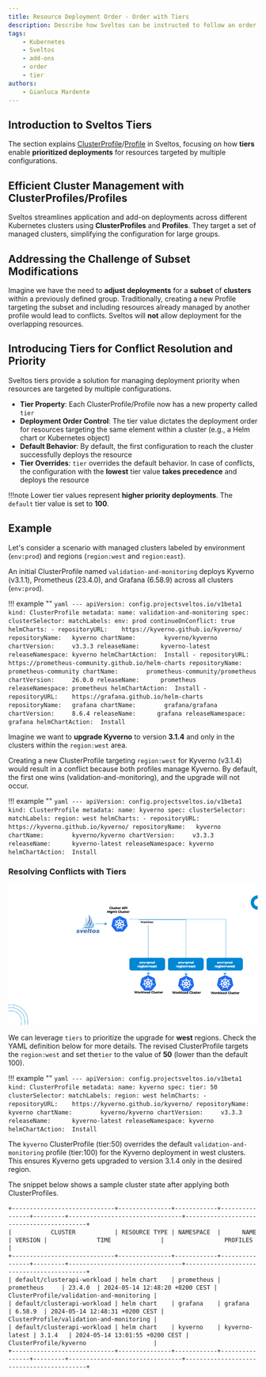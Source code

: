 ```yaml
---
title: Resource Deployment Order - Order with Tiers
description: Describe how Sveltos can be instructed to follow an order when deploying resources
tags:
    - Kubernetes
    - Sveltos
    - add-ons
    - order
    - tier
authors:
    - Gianluca Mardente
---
```


## Introduction to Sveltos Tiers
The section explains [ClusterProfile](https://github.com/projectsveltos/addon-controller/blob/main/api/v1beta1/clusterprofile_types.go)/[Profile](https://github.com/projectsveltos/addon-controller/blob/main/api/v1beta1/profile_types.go) in Sveltos, focusing on how __tiers__ enable **prioritized deployments** for resources targeted by multiple configurations.

## Efficient Cluster Management with ClusterProfiles/Profiles

Sveltos streamlines application and add-on deployments across different Kubernetes clusters using **ClusterProfiles** and **Profiles**. They target a set of managed clusters, simplifying the configuration for large groups.

## Addressing the Challenge of Subset Modifications

Imagine we have the need to **adjust deployments** for a **subset** of **clusters** within a previously defined group. Traditionally, creating a new Profile targeting the subset and including resources already managed by another profile would lead to conflicts. 
Sveltos will **not** allow deployment for the overlapping resources.

## Introducing Tiers for Conflict Resolution and Priority

Sveltos tiers provide a solution for managing deployment priority when resources are targeted by multiple configurations.

- **Tier Property**: Each ClusterProfile/Profile now has a new property called `tier`
- **Deployment Order Control**: The tier value dictates the deployment order for resources targeting the same element within a cluster (e.g., a Helm chart or Kubernetes object)
- **Default Behavior**: By default, the first configuration to reach the cluster successfully deploys the resource
- **Tier Overrides**: `tier` overrides the default behavior. In case of conflicts, the configuration with the **lowest** tier value **takes precedence** and deploys the resource 

!!!note
    Lower tier values represent **higher priority deployments**. The `default` tier value is set to **100**.

## Example

Let's consider a scenario with managed clusters labeled by environment (`env:prod`) and regions (`region:west` and `region:east`).

An initial ClusterProfile named `validation-and-monitoring` deploys Kyverno (v3.1.1), Prometheus (23.4.0), and Grafana (6.58.9) across all clusters (`env:prod`).

!!! example ""
    ```yaml
    ---
    apiVersion: config.projectsveltos.io/v1beta1
    kind: ClusterProfile
    metadata:
      name: validation-and-monitoring
    spec:
      clusterSelector:
        matchLabels:
          env: prod
      continueOnConflict: true
      helmCharts:
      - repositoryURL:    https://kyverno.github.io/kyverno/
        repositoryName:   kyverno
        chartName:        kyverno/kyverno
        chartVersion:     v3.3.3
        releaseName:      kyverno-latest
        releaseNamespace: kyverno
        helmChartAction:  Install
      - repositoryURL:    https://prometheus-community.github.io/helm-charts
        repositoryName:   prometheus-community
        chartName:        prometheus-community/prometheus
        chartVersion:     26.0.0
        releaseName:      prometheus
        releaseNamespace: prometheus
        helmChartAction:  Install
      - repositoryURL:    https://grafana.github.io/helm-charts
        repositoryName:   grafana
        chartName:        grafana/grafana
        chartVersion:     8.6.4
        releaseName:      grafana
        releaseNamespace: grafana
        helmChartAction:  Install
    ```

Imagine we want to **upgrade Kyverno** to version **3.1.4** and only in the clusters within the `region:west` area.

Creating a new ClusterProfile targeting `region:west` for Kyverno (v3.1.4) would result in a conflict because both profiles manage Kyverno. By default, the first one wins (validation-and-monitoring), and the upgrade will not occur.

!!! example ""
    ```yaml
    ---
    apiVersion: config.projectsveltos.io/v1beta1
    kind: ClusterProfile
    metadata:
    name: kyverno
    spec:
    clusterSelector:
      matchLabels:
        region: west
    helmCharts:
    - repositoryURL:    https://kyverno.github.io/kyverno/
      repositoryName:   kyverno
      chartName:        kyverno/kyverno
      chartVersion:     v3.3.3
      releaseName:      kyverno-latest
      releaseNamespace: kyverno
      helmChartAction:  Install
    ```

### Resolving Conflicts with Tiers

![Sveltos tiers in action](../assets/sveltos_tiers.gif)

We can leverage `tiers` to prioritize the upgrade for **west** regions. Check the YAML definition below for more details. The revised ClusterProfile targets the `region:west` and set the`tier` to the value of **50** (lower than the default 100).

!!! example ""
    ```yaml
    ---
    apiVersion: config.projectsveltos.io/v1beta1
    kind: ClusterProfile
    metadata:
      name: kyverno
    spec:
      tier: 50
      clusterSelector:
        matchLabels:
          region: west
      helmCharts:
      - repositoryURL:    https://kyverno.github.io/kyverno/
        repositoryName:   kyverno
        chartName:        kyverno/kyverno
        chartVersion:     v3.3.3
        releaseName:      kyverno-latest
        releaseNamespace: kyverno
        helmChartAction:  Install
    ```

The `kyverno` ClusterProfile (tier:50) overrides the default `validation-and-monitoring` profile (tier:100) for the Kyverno deployment in west clusters. This ensures Kyverno gets upgraded to version 3.1.4 only in the desired region.

The snippet below shows a sample cluster state after applying both ClusterProfiles.

```
+-----------------------------+---------------+------------+----------------+---------+--------------------------------+------------------------------------------+
|           CLUSTER           | RESOURCE TYPE | NAMESPACE  |      NAME      | VERSION |              TIME              |                 PROFILES                 |
+-----------------------------+---------------+------------+----------------+---------+--------------------------------+------------------------------------------+
| default/clusterapi-workload | helm chart    | prometheus | prometheus     | 23.4.0  | 2024-05-14 12:48:20 +0200 CEST | ClusterProfile/validation-and-monitoring |
| default/clusterapi-workload | helm chart    | grafana    | grafana        | 6.58.9  | 2024-05-14 12:48:31 +0200 CEST | ClusterProfile/validation-and-monitoring |
| default/clusterapi-workload | helm chart    | kyverno    | kyverno-latest | 3.1.4   | 2024-05-14 13:01:55 +0200 CEST | ClusterProfile/kyverno                   |
+-----------------------------+---------------+------------+----------------+---------+--------------------------------+------------------------------------------+
```
